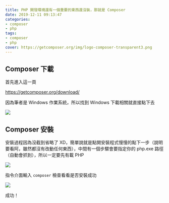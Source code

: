 ```yaml
---
title: PHP 開發環境還有一個重要的東西還沒裝，那就是 Composer
date: 2019-12-11 09:13:47
categories:
- composer
- php
tags:
- composer
- php
cover: https://getcomposer.org/img/logo-composer-transparent3.png
---
```


## Composer 下載

首先進入這一頁

https://getcomposer.org/download/

因為筆者是 Windows 作業系統，所以找到 Windows 下載相關就直接點下去

![](https://i.imgur.com/gSh9apw.png)

## Composer 安裝

安裝過程因為沒截到省略了 XD，簡單說就是點開安裝程式慢慢的點下一步（說明要看阿，雖然都沒有改動任何東西），中間有一個步驟會要指定你的 php.exe 路徑（自動會抓到），所以一定要先有載 PHP

![](https://i.imgur.com/3jmYyNY.png)

指令介面輸入 `composer` 檢查看看是否安裝成功

![](https://i.imgur.com/D6FK3WN.png)

成功！
